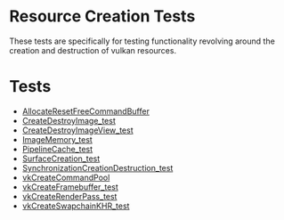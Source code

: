 # Resource Creation Tests

These tests are specifically for testing functionality revolving around
the creation and destruction of vulkan resources.

# Tests
- [AllocateResetFreeCommandBuffer](AllocateResetFreeCommandBuffer/README.md)
- [CreateDestroyImage_test](CreateDestroyImage_test/README.md)
- [CreateDestroyImageView_test](CreateDestroyImageView_test/README.md)
- [ImageMemory_test](ImageMemory_test/README.md)
- [PipelineCache_test](PipelineCache_test/README.md)
- [SurfaceCreation_test](SurfaceCreation_test/README.md)
- [SynchronizationCreationDestruction_test](SynchronizationCreationDestruction_test/README.md)
- [vkCreateCommandPool](vkCreateCommandPool/README.md)
- [vkCreateFramebuffer_test](vkCreateFramebuffer_test/README.md)
- [vkCreateRenderPass_test](vkCreateRenderPass_test/README.md)
- [vkCreateSwapchainKHR_test](vkCreateSwapchainKHR_test/README.md)
